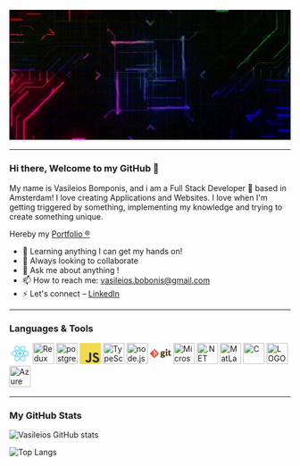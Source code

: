 ![ colorful Tech ](chain.gif) [](chain.gif)

---

### Hi there, Welcome to my GitHub 👋

My name is Vasileios Bomponis, and i am a Full Stack Developer 🚀 based in Amsterdam! I love creating Applications and Websites. I love when I'm getting triggered by something, implementing my knowledge and trying to create something unique.

Hereby my [Portfolio ®](https://vasileiosbomponis.netlify.app/)

- 🌱 Learning anything I can get my hands on!
- 👯 Always looking to collaborate
- 💬 Ask me about anything !
- 📫 How to reach me: vasileios.bobonis@gmail.com
- ⚡ Let's connect – [LinkedIn](https://www.linkedin.com/in/vasileios-bomponis-a20673121/)

---

### Languages & Tools

<p style='align:left'>
<img height='38' width='38' title='react.js' src='https://raw.githubusercontent.com/github/explore/80688e429a7d4ef2fca1e82350fe8e3517d3494d/topics/react/react.png'>
<img height='38' width='38' title='Redux' src='https://seeklogo.com/images/R/redux-logo-9CA6836C12-seeklogo.com.png'>
<img height='38' width='38' title='postgreSQL' src='https://user-images.githubusercontent.com/31222514/155521312-96e008ba-1d5e-409f-aaec-ca229ca275c6.jpeg'>
<img height='38' width='38' title='JavaScript'src='https://raw.githubusercontent.com/github/explore/80688e429a7d4ef2fca1e82350fe8e3517d3494d/topics/javascript/javascript.png'>
<img height='38' width='38' title='TypeScript' src='https://user-images.githubusercontent.com/31222514/149813300-65804694-d3ea-4e31-955d-dbc47229a82d.png'>
<img height='38' width='38' title='node.js' src='https://user-images.githubusercontent.com/31222514/149943049-95f0909a-9c2b-4fae-bd04-647d531dd10d.png'>
<img height='38' width='38' title='git' src='https://raw.githubusercontent.com/github/explore/80688e429a7d4ef2fca1e82350fe8e3517d3494d/topics/git/git.png'>
<img height='38' width='38' title= 'Microsoft SQL' src='https://toppng.com/uploads/preview/sql-server-logo-11536003918cqijfkbvn4.png'>
<img height='38' width='38' title= '.NET' src='https://upload.wikimedia.org/wikipedia/commons/thumb/e/ee/.NET_Core_Logo.svg/2048px-.NET_Core_Logo.svg.png'>
<img height='38' width='38' title= 'MatLab'src='https://upload.wikimedia.org/wikipedia/commons/thumb/2/21/Matlab_Logo.png/667px-Matlab_Logo.png'>
<img height='38' width='38' title= 'C'src='https://upload.wikimedia.org/wikipedia/commons/thumb/1/18/C_Programming_Language.svg/1200px-C_Programming_Language.svg.png'>
<img height='38' width='38' title= 'LOGO PLC'src='https://encrypted-tbn0.gstatic.com/images?q=tbn:ANd9GcTodqwRmrQ-fcXobczc7JKXV0IJAy2ihiVRAFtT8I9ggiKvSrxd_69TBibBLZuXYAqcryU&usqp=CAU'>
<img height='38' width='38' title='Azure Devops' src='https://pbs.twimg.com/profile_images/1145617831905681408/XNKktHjN_400x400.png'>
</p>

---

### My GitHub Stats

![Vasileios GitHub stats](https://github-readme-stats.vercel.app/api?username=Vasileios1314&show_icons=true&theme=radical)

![Top Langs](https://github-readme-stats.vercel.app/api/top-langs/?username=Vasileios1314&layout=compact&show_icons=true&theme=radical)
